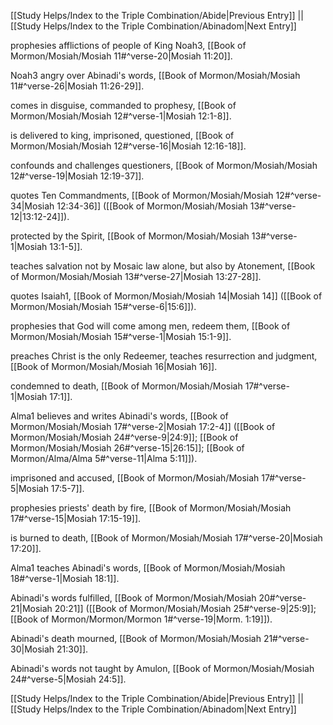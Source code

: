 [[Study Helps/Index to the Triple Combination/Abide|Previous Entry]]  ||  [[Study Helps/Index to the Triple Combination/Abinadom|Next Entry]]

 prophesies afflictions of people of King Noah3, [[Book of Mormon/Mosiah/Mosiah 11#^verse-20|Mosiah 11:20]].

 Noah3 angry over Abinadi's words, [[Book of Mormon/Mosiah/Mosiah 11#^verse-26|Mosiah 11:26-29]].

 comes in disguise, commanded to prophesy, [[Book of Mormon/Mosiah/Mosiah 12#^verse-1|Mosiah 12:1-8]].

 is delivered to king, imprisoned, questioned, [[Book of Mormon/Mosiah/Mosiah 12#^verse-16|Mosiah 12:16-18]].

 confounds and challenges questioners, [[Book of Mormon/Mosiah/Mosiah 12#^verse-19|Mosiah 12:19-37]].

 quotes Ten Commandments, [[Book of Mormon/Mosiah/Mosiah 12#^verse-34|Mosiah 12:34-36]] ([[Book of Mormon/Mosiah/Mosiah 13#^verse-12|13:12-24]]).

 protected by the Spirit, [[Book of Mormon/Mosiah/Mosiah 13#^verse-1|Mosiah 13:1-5]].

 teaches salvation not by Mosaic law alone, but also by Atonement, [[Book of Mormon/Mosiah/Mosiah 13#^verse-27|Mosiah 13:27-28]].

 quotes Isaiah1, [[Book of Mormon/Mosiah/Mosiah 14|Mosiah 14]] ([[Book of Mormon/Mosiah/Mosiah 15#^verse-6|15:6]]).

 prophesies that God will come among men, redeem them, [[Book of Mormon/Mosiah/Mosiah 15#^verse-1|Mosiah 15:1-9]].

 preaches Christ is the only Redeemer, teaches resurrection and judgment, [[Book of Mormon/Mosiah/Mosiah 16|Mosiah 16]].

 condemned to death, [[Book of Mormon/Mosiah/Mosiah 17#^verse-1|Mosiah 17:1]].

 Alma1 believes and writes Abinadi's words, [[Book of Mormon/Mosiah/Mosiah 17#^verse-2|Mosiah 17:2-4]] ([[Book of Mormon/Mosiah/Mosiah 24#^verse-9|24:9]]; [[Book of Mormon/Mosiah/Mosiah 26#^verse-15|26:15]]; [[Book of Mormon/Alma/Alma 5#^verse-11|Alma 5:11]]).

 imprisoned and accused, [[Book of Mormon/Mosiah/Mosiah 17#^verse-5|Mosiah 17:5-7]].

 prophesies priests' death by fire, [[Book of Mormon/Mosiah/Mosiah 17#^verse-15|Mosiah 17:15-19]].

 is burned to death, [[Book of Mormon/Mosiah/Mosiah 17#^verse-20|Mosiah 17:20]].

 Alma1 teaches Abinadi's words, [[Book of Mormon/Mosiah/Mosiah 18#^verse-1|Mosiah 18:1]].

 Abinadi's words fulfilled, [[Book of Mormon/Mosiah/Mosiah 20#^verse-21|Mosiah 20:21]] ([[Book of Mormon/Mosiah/Mosiah 25#^verse-9|25:9]]; [[Book of Mormon/Mormon/Mormon 1#^verse-19|Morm. 1:19]]).

 Abinadi's death mourned, [[Book of Mormon/Mosiah/Mosiah 21#^verse-30|Mosiah 21:30]].

 Abinadi's words not taught by Amulon, [[Book of Mormon/Mosiah/Mosiah 24#^verse-5|Mosiah 24:5]].

[[Study Helps/Index to the Triple Combination/Abide|Previous Entry]]  ||  [[Study Helps/Index to the Triple Combination/Abinadom|Next Entry]]